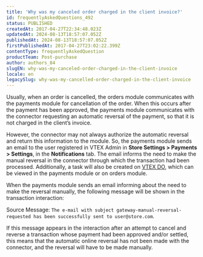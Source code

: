 ```yaml
---
title: 'Why was my canceled order charged in the client invoice?'
id: frequentlyAskedQuestions_492
status: PUBLISHED
createdAt: 2017-04-27T22:34:48.023Z
updatedAt: 2024-08-13T18:57:07.052Z
publishedAt: 2024-08-13T18:57:07.052Z
firstPublishedAt: 2017-04-27T23:02:22.399Z
contentType: frequentlyAskedQuestion
productTeam: Post-purchase
author: authors_84
slugEN: why-was-my-canceled-order-charged-in-the-client-invoice
locale: en
legacySlug: why-was-my-cancelled-order-charged-in-the-client-invoice
---
```


Usually, when an order is cancelled, the orders module communicates with the payments module for cancellation of the order. When this occurs after the payment has been approved, the payments module communicates with the connector requesting an automatic reversal of the payment, so that it is not charged in the client’s invoice.

However, the connector may not always authorize the automatic reversal and return this information to the module. So, the payments module sends an email to the user registered in VTEX Admin in **Store Settings > Payments > Settings**, in the  **Notifications** tab. The email informs the need to make the manual reversal in the connector through which the transaction had been processed. Additionally, a task will also be created on [VTEX DO](https://help.vtex.com/en/tutorial/vtex-do-interface--7KMbRL4OslN8DTX9oiuCiu), which can be viewed in the payments module or on orders module.

When the payments module sends an email informing about the need to make the reversal manually, the following message will be shown in the transaction interaction:

Source Message: `The e-mail with subject gateway-manual-reversal-requested has been successfully sent to user@store.com`. 

If this message appears in the interaction after an attempt to cancel and reverse a transaction whose payment had been approved and/or settled, this means that the automatic online reversal has not been made with the connector, and the reversal will have to be made manually.
